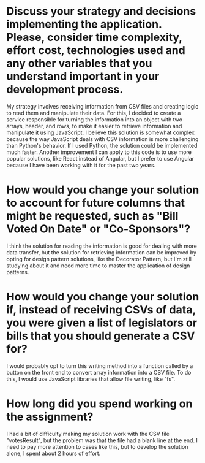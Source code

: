 # Discuss your strategy and decisions implementing the application. Please, consider time complexity, effort cost, technologies used and any other variables that you understand important in your development process.

My strategy involves receiving information from CSV files and creating logic to read them and manipulate their data. For this, I decided to create a service responsible for turning the information into an object with two arrays, header, and rows, to make it easier to retrieve information and manipulate it using JavaScript. I believe this solution is somewhat complex because the way JavaScript deals with CSV information is more challenging than Python's behavior. If I used Python, the solution could be implemented much faster. Another improvement I can apply to this code is to use more popular solutions, like React instead of Angular, but I prefer to use Angular because I have been working with it for the past two years.

# How would you change your solution to account for future columns that might be requested, such as "Bill Voted On Date" or "Co-Sponsors"?

I think the solution for reading the information is good for dealing with more data transfer, but the solution for retrieving information can be improved by opting for design pattern solutions, like the Decorator Pattern, but I'm still studying about it and need more time to master the application of design patterns.

# How would you change your solution if, instead of receiving CSVs of data, you were given a list of legislators or bills that you should generate a CSV for?

I would probably opt to turn this writing method into a function called by a button on the front end to convert array information into a CSV file. To do this, I would use JavaScript libraries that allow file writing, like "fs".

# How long did you spend working on the assignment?

I had a bit of difficulty making my solution work with the CSV file "votesResult", but the problem was that the file had a blank line at the end. I need to pay more attention to cases like this, but to develop the solution alone, I spent about 2 hours of effort.
